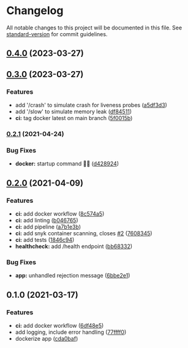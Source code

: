# Changelog

All notable changes to this project will be documented in this file. See [standard-version](https://github.com/conventional-changelog/standard-version) for commit guidelines.

## [0.4.0](https://github.com/julie-ng/hello-welt/compare/v0.3.0...v0.4.0) (2023-03-27)

## [0.3.0](https://github.com/julie-ng/hello-welt/compare/v0.2.1...v0.3.0) (2023-03-27)


### Features

* add '/crash' to simulate crash for liveness probes ([a5df3d3](https://github.com/julie-ng/hello-welt/commit/a5df3d37be81dbdb713d1e9fbc3719ab24757dce))
* add '/slow' to simulate memory leak ([df84511](https://github.com/julie-ng/hello-welt/commit/df845115fa68e0eca4b00862f69039919ca7d968))
* **ci:** tag docker latest on main branch ([5f0015b](https://github.com/julie-ng/hello-welt/commit/5f0015b51178d9ba2b5c46ea01da35b1b4e64a3c))

### [0.2.1](https://github.com/julie-ng/hello-welt/compare/v0.2.0...v0.2.1) (2021-04-24)


### Bug Fixes

* **docker:** startup command 🤦‍♀️ ([d428924](https://github.com/julie-ng/hello-welt/commit/d428924163249599594c7b3a17870c2a5d76dad2))

## [0.2.0](https://github.com/julie-ng/hello-welt/compare/v0.1.0...v0.2.0) (2021-04-09)


### Features

* **ci:** add docker workflow ([8c574a5](https://github.com/julie-ng/hello-welt/commit/8c574a5f4fd7ea65be1fb70b49bdbce7f72b048f))
* **ci:** add linting ([b046765](https://github.com/julie-ng/hello-welt/commit/b046765c130945f9015b337b9555509b16bac40b))
* **ci:** add pipeline ([a7b1e3b](https://github.com/julie-ng/hello-welt/commit/a7b1e3badf79403a13de1c11b89521e39ea0222d))
* **ci:** add snyk container scanning, closes [#2](https://github.com/julie-ng/hello-welt/issues/2) ([7608345](https://github.com/julie-ng/hello-welt/commit/7608345093a0319721c84b9e9c6ef0f152fb4830))
* **ci:** add tests ([1846c94](https://github.com/julie-ng/hello-welt/commit/1846c9437486c1c7ab12b95fe94cbfc05f58ede4))
* **healthcheck:** add /health endpoint ([bb68332](https://github.com/julie-ng/hello-welt/commit/bb68332ef19c72ece0807c07be1bcbca78c79875))


### Bug Fixes

* **app:** unhandled rejection message ([6bbe2e1](https://github.com/julie-ng/hello-welt/commit/6bbe2e18b8d665a7334cc73fc6cd46a8238f1ed8))

## 0.1.0 (2021-03-17)


### Features

* **ci:** add docker workflow ([6df48e5](https://github.com/julie-ng/hello-welt/commit/6df48e574e8d3680b9146def95b73628146903ad))
* add logging, include error handling ([77ffff0](https://github.com/julie-ng/hello-welt/commit/77ffff0f565eb88fc4ceb272ad71e5064858302b))
* dockerize app ([cda0baf](https://github.com/julie-ng/hello-welt/commit/cda0baf815b9c2daca3d70eee21521ed10fb4185))

